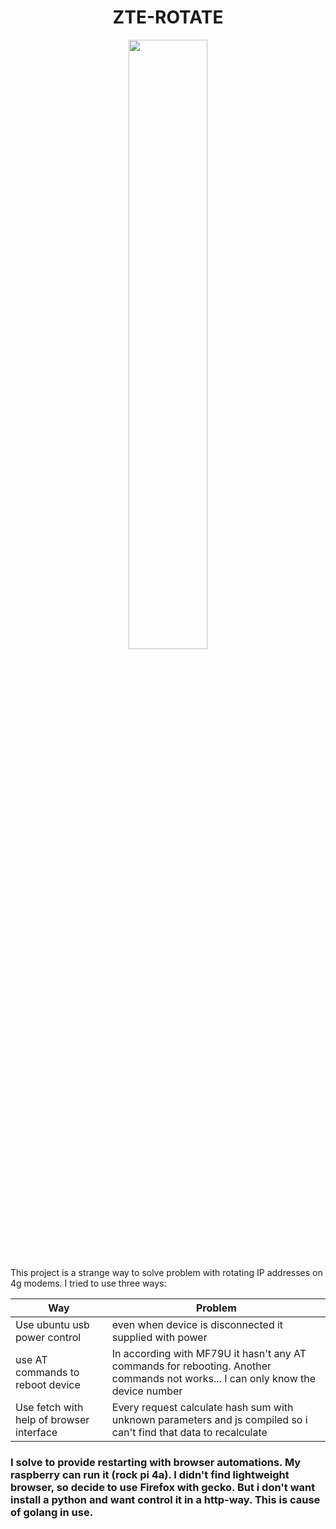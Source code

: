 



<h1 align="center">ZTE-ROTATE</h1>
<p align="center">
<img src="https://i.ibb.co/rc6cxfM/wheel.png" width="50%">
</p>
This project is a strange way to solve problem with rotating IP addresses on 4g modems.
I tried to use three ways:
<p></p>
<p> </p>

|Way|Problem|
|---|-------|
|Use ubuntu usb power control|even when device is disconnected it supplied with power|
|use AT commands to reboot device| In according with MF79U it hasn't any AT commands for rebooting. Another commands not works... I can only know the device number|
|Use fetch with help of browser interface| Every request calculate hash sum with unknown parameters and js compiled so i can't find that data to recalculate|


<h3>      I solve to provide restarting with browser automations. My raspberry can run it (rock pi 4a).
I didn't find lightweight browser, so decide to use Firefox with gecko. But i don't want install a python
and want control it in a http-way. This is cause of golang in use.
</h3>
<h3>
  
</h3>








